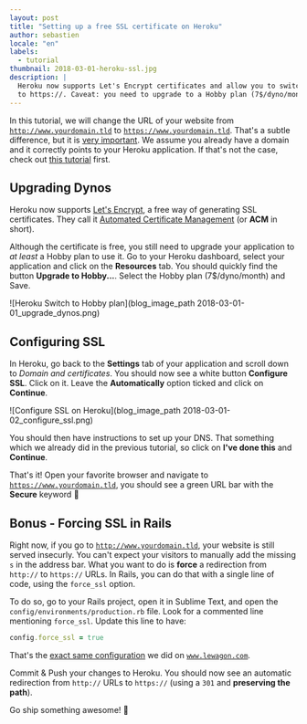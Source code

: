 ```yaml
---
layout: post
title: "Setting up a free SSL certificate on Heroku"
author: sebastien
locale: "en"
labels:
  - tutorial
thumbnail: 2018-03-01-heroku-ssl.jpg
description: |
  Heroku now supports Let's Encrypt certificates and allow you to switch your application
  to https://. Caveat: you need to upgrade to a Hobby plan (7$/dyno/month).
---
```


In this tutorial, we will change the URL of your website from <code>http://www.yourdomain.tld</code> to <code>https://www.yourdomain.tld</code>. That's a subtle difference, but it is [very important](https://blog.hubspot.com/marketing/enable-https-on-your-website). We assume you already have a domain and it correctly points to your Heroku application. If that's not the case, check out [this tutorial](/blog/buying-a-domain-on-namecheap-and-pointing-it-to-heroku) first.

## Upgrading Dynos

Heroku now supports [Let's Encrypt](https://letsencrypt.org/), a free way of generating SSL certificates. They call it [Automated Certificate Management](https://devcenter.heroku.com/articles/automated-certificate-management) (or **ACM** in short).

Although the certificate is free, you still need to upgrade your application to _at least_ a Hobby plan to use it. Go to your Heroku dashboard, select your application and click on the **Resources** tab. You should quickly find the button **Upgrade to Hobby...**. Select the Hobby plan (7$/dyno/month) and Save.

![Heroku Switch to Hobby plan](blog_image_path 2018-03-01-01_upgrade_dynos.png)

## Configuring SSL

In Heroku, go back to the **Settings** tab of your application and scroll down to _Domain and certificates_. You should now see a white button **Configure SSL**. Click on it. Leave the **Automatically** option ticked and click on **Continue**.

![Configure SSL on Heroku](blog_image_path 2018-03-01-02_configure_ssl.png)

You should then have instructions to set up your DNS. That something which we already did in the previous tutorial, so click on **I've done this** and **Continue**.

That's it! Open your favorite browser and navigate to <code>https://www.yourdomain.tld</code>, you should see a green URL bar with the **Secure** keyword 🍾

## Bonus - Forcing SSL in Rails

Right now, if you go to <code>http://www.yourdomain.tld</code>, your website is still served insecurly. You can't expect your visitors to manually add the missing <code>s</code> in the address bar. What you want to do is **force** a redirection from <code>http://</code> to <code>https://</code> URLs. In Rails, you can do that with a single line of code, using the <code>force_ssl</code> option.

To do so, go to your Rails project, open it in Sublime Text, and open the <code>config/environments/production.rb</code> file. Look for a commented line mentioning <code>force_ssl</code>. Update this line to have:

```ruby
config.force_ssl = true
```

That's the [exact same configuration](https://github.com/lewagon/www/blob/b1094499799d52ecc8c9f0f5ebd0dee9f49dceac/config/environments/production.rb#L77) we did on <code>www.lewagon.com</code>.

Commit & Push your changes to Heroku. You should now see an automatic redirection from <code>http://</code> URLs to <code>https://</code> (using a <code>301</code> and **preserving the path**).

Go ship something awesome! 🚀
